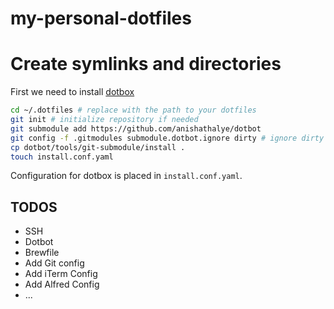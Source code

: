 # my-personal-dotfiles

# Create symlinks and directories
First we need to install [dotbox](https://github.com/anishathalye/dotbot)
```bash
cd ~/.dotfiles # replace with the path to your dotfiles
git init # initialize repository if needed
git submodule add https://github.com/anishathalye/dotbot
git config -f .gitmodules submodule.dotbot.ignore dirty # ignore dirty commits in the submodule
cp dotbot/tools/git-submodule/install .
touch install.conf.yaml
```
Configuration for dotbox is placed in `install.conf.yaml`.

## TODOS
- SSH
- Dotbot
- Brewfile
- Add Git config
- Add iTerm Config
- Add Alfred Config
- ...
